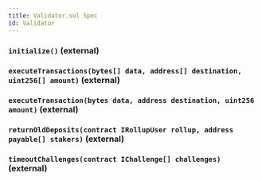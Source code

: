 ```yaml
---
title: Validator.sol Spec
id: Validator
---
```


### `initialize()` (external)

### `executeTransactions(bytes[] data, address[] destination, uint256[] amount)` (external)

### `executeTransaction(bytes data, address destination, uint256 amount)` (external)

### `returnOldDeposits(contract IRollupUser rollup, address payable[] stakers)` (external)

### `timeoutChallenges(contract IChallenge[] challenges)` (external)
